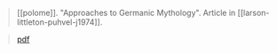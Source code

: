 > [[polome]]. "Approaches to Germanic Mythology". Article in [[larson-littleton-puhvel-j1974]].

> [pdf](polome1974.pdf)